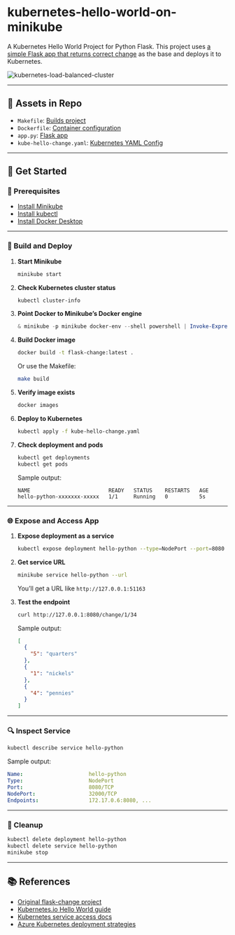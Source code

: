 # kubernetes-hello-world-on-minikube

A Kubernetes Hello World Project for Python Flask. This project uses [a simple Flask app that returns correct change](https://github.com/noahgift/flask-change-microservice) as the base and deploys it to Kubernetes.

![kubernetes-load-balanced-cluster](https://user-images.githubusercontent.com/58792/111511557-3f45a280-8725-11eb-8e4a-5f5ef787796d.png)

---

## 📁 Assets in Repo

- `Makefile`: [Builds project](https://github.com/abhinavsaluja2004/kubernetes_on_minikube/blob/main/Makefile)
- `Dockerfile`: [Container configuration](https://github.com/abhinavsaluja2004/kubernetes_on_minikube/blob/main/Dockerfile)
- `app.py`: [Flask app](https://github.com/abhinavsaluja2004/kubernetes_on_minikube/blob/main/app.py)
- `kube-hello-change.yaml`: [Kubernetes YAML Config](https://github.com/abhinavsaluja2004/kubernetes_on_minikube/blob/main/kube-hello-change.yaml)

---

## 🚀 Get Started

### 🔧 Prerequisites

- [Install Minikube](https://minikube.sigs.k8s.io/docs/start/)
- [Install kubectl](https://kubernetes.io/docs/tasks/tools/)
- [Install Docker Desktop](https://www.docker.com/products/docker-desktop)

---

### 🐳 Build and Deploy

1. **Start Minikube**

   ```bash
   minikube start
   ```

2. **Check Kubernetes cluster status**

   ```bash
   kubectl cluster-info
   ```

3. **Point Docker to Minikube’s Docker engine**

   ```powershell
   & minikube -p minikube docker-env --shell powershell | Invoke-Expression
   ```

4. **Build Docker image**

   ```bash
   docker build -t flask-change:latest .
   ```

   Or use the Makefile:

   ```bash
   make build
   ```

5. **Verify image exists**

   ```bash
   docker images
   ```

6. **Deploy to Kubernetes**

   ```bash
   kubectl apply -f kube-hello-change.yaml
   ```

7. **Check deployment and pods**

   ```bash
   kubectl get deployments
   kubectl get pods
   ```

   Sample output:

   ```
   NAME                         READY   STATUS    RESTARTS   AGE
   hello-python-xxxxxxx-xxxxx   1/1     Running   0          5s
   ```

---

### 🌐 Expose and Access App

1. **Expose deployment as a service**

   ```bash
   kubectl expose deployment hello-python --type=NodePort --port=8080
   ```

2. **Get service URL**

   ```bash
   minikube service hello-python --url
   ```

   You’ll get a URL like `http://127.0.0.1:51163`

3. **Test the endpoint**

   ```bash
   curl http://127.0.0.1:8080/change/1/34
   ```

   Sample output:

   ```json
   [
     {
       "5": "quarters"
     }, 
     {
       "1": "nickels"
     }, 
     {
       "4": "pennies"
     }
   ]
   ```

---

### 🔍 Inspect Service

```bash
kubectl describe service hello-python
```

Sample output:

```yaml
Name:                     hello-python
Type:                     NodePort
Port:                     8080/TCP
NodePort:                 32000/TCP
Endpoints:                172.17.0.6:8080, ...
```

---

### 🧹 Cleanup

```bash
kubectl delete deployment hello-python
kubectl delete service hello-python
minikube stop
```

---

## 📚 References

- [Original flask-change project](https://github.com/noahgift/kubernetes-hello-world-python-flask)
- [Kubernetes.io Hello World guide](https://kubernetes.io/blog/2019/07/23/get-started-with-kubernetes-using-python/)
- [Kubernetes service access docs](https://kubernetes.io/docs/tasks/access-application-cluster/service-access-application-cluster/)
- [Azure Kubernetes deployment strategies](https://azure.microsoft.com/en-us/overview/kubernetes-deployment-strategy/)
